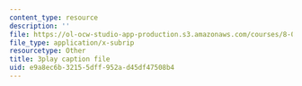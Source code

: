 ```yaml
---
content_type: resource
description: ''
file: https://ol-ocw-studio-app-production.s3.amazonaws.com/courses/8-01sc-classical-mechanics-fall-2016/e9a8ec6b32155dff952ad45df47508b4_Lpd_TddOSZY.vtt
file_type: application/x-subrip
resourcetype: Other
title: 3play caption file
uid: e9a8ec6b-3215-5dff-952a-d45df47508b4
---
```

